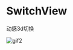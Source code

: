 # SwitchView
动感3d切换

 ![gif2](http://upload-images.jianshu.io/upload_images/6456519-61bc3c63ab838df4.gif?imageMogr2/auto-orient/strip%7CimageView2/2/w/1240)
